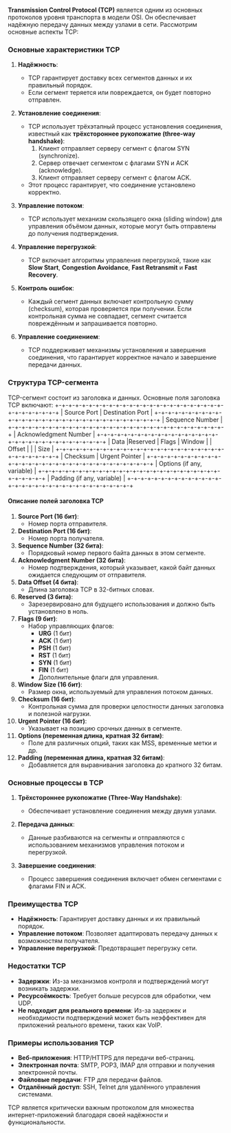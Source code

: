 **Transmission Control Protocol (TCP)** является одним из основных протоколов уровня транспорта в модели OSI. Он обеспечивает надёжную передачу данных между узлами в сети. Рассмотрим основные аспекты TCP:

### Основные характеристики TCP

1. **Надёжность**:
   - TCP гарантирует доставку всех сегментов данных и их правильный порядок.
   - Если сегмент теряется или повреждается, он будет повторно отправлен.

2. **Установление соединения**:
   - TCP использует трёхэтапный процесс установления соединения, известный как **трёхстороннее рукопожатие (three-way handshake)**:
     1. Клиент отправляет серверу сегмент с флагом SYN (synchronize).
     2. Сервер отвечает сегментом с флагами SYN и ACK (acknowledge).
     3. Клиент отправляет серверу сегмент с флагом ACK.
   - Этот процесс гарантирует, что соединение установлено корректно.

3. **Управление потоком**:
   - TCP использует механизм скользящего окна (sliding window) для управления объёмом данных, которые могут быть отправлены до получения подтверждения.

4. **Управление перегрузкой**:
   - TCP включает алгоритмы управления перегрузкой, такие как **Slow Start**, **Congestion Avoidance**, **Fast Retransmit** и **Fast Recovery**.

5. **Контроль ошибок**:
   - Каждый сегмент данных включает контрольную сумму (checksum), которая проверяется при получении. Если контрольная сумма не совпадает, сегмент считается повреждённым и запрашивается повторно.

6. **Управление соединением**:
   - TCP поддерживает механизмы установления и завершения соединения, что гарантирует корректное начало и завершение передачи данных.

### Структура TCP-сегмента

TCP-сегмент состоит из заголовка и данных. Основные поля заголовка TCP включают:
+-+-+-+-+-+-+-+-+-+-+-+-+-+-+-+-+-+-+-+-+-+-+-+-+-+-+-+-+-+-+-+-+
|          Source Port                                |       Destination Port                                |
+-+-+-+-+-+-+-+-+-+-+-+-+-+-+-+-+-+-+-+-+-+-+-+-+-+-+-+-+-+-+-+-+
|                                                 Sequence Number                                                 |
+-+-+-+-+-+-+-+-+-+-+-+-+-+-+-+-+-+-+-+-+-+-+-+-+-+-+-+-+-+-+-+-+
|                                           Acknowledgment Number                                          |
+-+-+-+-+-+-+-+-+-+-+-+-+-+-+-+-+-+-+-+-+-+-+-+-+-+-+-+-+-+-+-+-+
|  Data   |Reserved    |     Flags            |                          Window                           |
| Offset |                     |                          |                             Size                               |
+-+-+-+-+-+-+-+-+-+-+-+-+-+-+-+-+-+-+-+-+-+-+-+-+-+-+-+-+-+-+-+-+
|                       Checksum                    |         Urgent Pointer                                  |
+-+-+-+-+-+-+-+-+-+-+-+-+-+-+-+-+-+-+-+-+-+-+-+-+-+-+-+-+-+-+-+-+
|                    Options (if any, variable)                                                                    |
+-+-+-+-+-+-+-+-+-+-+-+-+-+-+-+-+-+-+-+-+-+-+-+-+-+-+-+-+-+-+-+-+
|                    Padding (if any, variable)                                                                    |
+-+-+-+-+-+-+-+-+-+-+-+-+-+-+-+-+-+-+-+-+-+-+-+-+-+-+-+-+-+-+-+-+
#### Описание полей заголовка TCP
1. **Source Port (16 бит)**:
    - Номер порта отправителя.
2. **Destination Port (16 бит)**: 
    - Номер порта получателя.
3. **Sequence Number (32 бита)**:
    - Порядковый номер первого байта данных в этом сегменте.
4. **Acknowledgment Number (32 бита)**:
    - Номер подтверждения, который указывает, какой байт данных ожидается следующим от отправителя.
5. **Data Offset (4 бита)**:
    - Длина заголовка TCP в 32-битных словах.
6. **Reserved (3 бита)**:
    - Зарезервировано для будущего использования и должно быть установлено в ноль.
7. **Flags (9 бит)**:
    - Набор управляющих флагов:
        - **URG** (1 бит)
        - **ACK** (1 бит)
        - **PSH** (1 бит)
        - **RST** (1 бит)
        - **SYN** (1 бит)
        - **FIN** (1 бит)
        - Дополнительные флаги для управления.
8. **Window Size (16 бит)**:
    - Размер окна, используемый для управления потоком данных.
9. **Checksum (16 бит)**:
    - Контрольная сумма для проверки целостности данных заголовка и полезной нагрузки.
10. **Urgent Pointer (16 бит)**:
    - Указывает на позицию срочных данных в сегменте.
11. **Options (переменная длина, кратная 32 битам)**:
    - Поле для различных опций, таких как MSS, временные метки и др.
12. **Padding (переменная длина, кратная 32 битам)**:
    - Добавляется для выравнивания заголовка до кратного 32 битам.

### Основные процессы в TCP

1. **Трёхстороннее рукопожатие (Three-Way Handshake)**:
   - Обеспечивает установление соединения между двумя узлами.
   
2. **Передача данных**:
   - Данные разбиваются на сегменты и отправляются с использованием механизмов управления потоком и перегрузкой.

3. **Завершение соединения**:
   - Процесс завершения соединения включает обмен сегментами с флагами FIN и ACK.

### Преимущества TCP

- **Надёжность**: Гарантирует доставку данных и их правильный порядок.
- **Управление потоком**: Позволяет адаптировать передачу данных к возможностям получателя.
- **Управление перегрузкой**: Предотвращает перегрузку сети.

### Недостатки TCP

- **Задержки**: Из-за механизмов контроля и подтверждений могут возникать задержки.
- **Ресурсоёмкость**: Требует больше ресурсов для обработки, чем UDP.
- **Не подходит для реального времени**: Из-за задержек и необходимости подтверждений может быть неэффективен для приложений реального времени, таких как VoIP.

### Примеры использования TCP

- **Веб-приложения**: HTTP/HTTPS для передачи веб-страниц.
- **Электронная почта**: SMTP, POP3, IMAP для отправки и получения электронной почты.
- **Файловые передачи**: FTP для передачи файлов.
- **Отдалённый доступ**: SSH, Telnet для удалённого управления системами.

TCP является критически важным протоколом для множества интернет-приложений благодаря своей надёжности и функциональности.